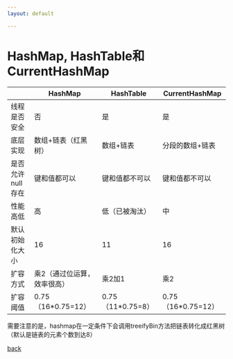 ```yaml
---
layout: default

---
```


# HashMap, HashTable和CurrentHashMap

|                  | HashMap                     | HashTable         | CurrentHashMap     |
| ---------------- | --------------------------- | ----------------- | ------------------ |
| 线程是否安全     | 否                          | 是                | 是                 |
| 底层实现         | 数组+链表（红黑树）         | 数组+链表         | 分段的数组+链表    |
| 是否允许null存在 | 键和值都可以                | 键和值都不可以    | 键和值都不可以     |
| 性能高低         | 高                          | 低（已被淘汰）    | 中                 |
| 默认初始化大小   | 16                          | 11                | 16                 |
| 扩容方式         | 乘2（通过位运算，效率很高） | 乘2加1            | 乘2                |
| 扩容阈值         | 0.75（16*0.75=12）          | 0.75（11*0.75=8） | 0.75（16*0.75=12） |

需要注意的是，hashmap在一定条件下会调用treeifyBin方法把链表转化成红黑树（默认是链表的元素个数到达8）

[back](../)

